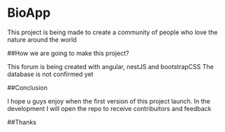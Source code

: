 # BioApp

This project is being made to create a community of people who love the nature around the world

##How we are going to make this project?

This forum is being created with angular, nestJS and bootstrapCSS
The database is not confirmed yet

##Conclusion

I hope u guys enjoy when the first version of this project launch. In the development I will open the repo to receive contribuitors and feedback

##Thanks
